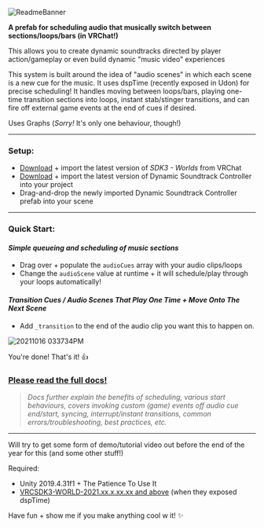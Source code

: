 ![ReadmeBanner](https://user-images.githubusercontent.com/16472141/137603172-119a2cc1-a047-4984-bfc6-0c76123e185b.jpg)

**A prefab for scheduling audio that musically switch between sections/loops/bars (in VRChat!)**

This allows you to create dynamic soundtracks directed by player action/gameplay or even build dynamic "music video" experiences

This system is built around the idea of "audio scenes" in which each scene is a new cue for the music. It uses dspTime (recently exposed in Udon) for precise scheduling! It handles moving between loops/bars, playing one-time transition sections into loops, instant stab/stinger transitions, and can fire off external game events at the end of cues if desired. 

Uses Graphs (*Sorry!* It's only one behaviour, though!)

----

### Setup:

- [Download](https://vrchat.com/home/download) + import the latest version of *SDK3 - Worlds* from VRChat
- [Download](https://github.com/kid-kwazine/Udon-Dynamic-Soundtrack-Controller/releases) + import the latest version of Dynamic Soundtrack Controller into your project
- Drag-and-drop the newly imported Dynamic Soundtrack Controller prefab into your scene 

-----

### Quick Start:
#### *Simple queueing and scheduling of music sections*

- Drag over + populate the `audioCues` array with your audio clips/loops
- Change the `audioScene` value at runtime + it will schedule/play through your loops automatically!

#### *Transition Cues / Audio Scenes That Play One Time + Move Onto The Next Scene*

- Add `_transition` to the end of the audio clip you want this to happen on.

![20211016 033734PM](https://user-images.githubusercontent.com/16472141/137600109-2a224efa-3d4a-4154-83ce-5a02382f904a.gif)

You're done! That's it! 👍

### [Please read the full docs!](https://github.com/kid-kwazine/Udon-Dynamic-Soundtrack-Controller/blob/95e42c8e0bb0172f564eb5625f39f08c0e586aab/HTI%20DSC%20v1.0.0%20-%20Documentation.pdf)
> *Docs further explain the benefits of scheduling, various start behaviours, covers invoking custom (game) events off audio cue end/start, syncing, interrupt/instant transitions, common errors/troubleshooting, best practices, etc.*




----

Will try to get some form of demo/tutorial video out before the end of the year for this (and some other stuff!) <!-- yeah, do that -->

Required:
- Unity 2019.4.31f1 + The Patience To Use It
- [VRCSDK3-WORLD-2021.xx.x.xx.xx and above](https://vrchat.com/home/download) (when they exposed dspTime) <!-- Fill this with actual SDK dates when it goes live -->

Have fun + show me if you make anything cool w it! ✨

